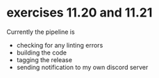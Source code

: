 # exercises 11.20 and 11.21
Currently the pipeline is
- checking for any linting errors
- building the code
- tagging the release
- sending notification to my own discord server